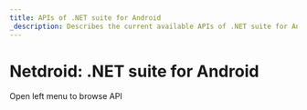 ```yaml
---
title: APIs of .NET suite for Android
_description: Describes the current available APIs of .NET suite for Android
---
```


# Netdroid: .NET suite for Android

Open left menu to browse API
